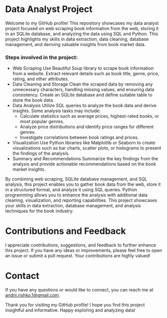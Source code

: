 # Data Analyst Project

Welcome to my GitHub profile! This repository showcases my data analyst project focused on web scraping book information from the web, storing it in an SQLite database, and analyzing the data using SQL and Python. This project highlights my skills in data extraction, data cleaning, database management, and deriving valuable insights from book market data.

### Steps involved in the project:
- Web Scraping
Use Beautiful Soup library to scrape book information from a website. Extract relevant details such as book title, genre, price, rating, and other attributes.
- Data Cleaning and Storage
Clean the scraped data by removing any unnecessary characters, handling missing values, and ensuring data consistency. Create an SQLite database and define suitable table to store the book data.
- Data Analysis
Utilize SQL queries to analyze the book data and derive insights. Some analysis tasks may include:
    - Calculate statistics such as average prices, highest-rated books, or most popular genres.
    - Analyze price distributions and identify price ranges for different genres.
    - Investigate correlations between book ratings and prices.
- Visualization
Use Python libraries like Matplotlib or Seaborn to create visualizations such as bar charts, scatter plots, or histograms to present the findings of the analysis.
- Summary and Recommendations
Summarize the key findings from the analysis and provide actionable recommendations based on the book market insights. 

By combining web scraping, SQLite database management, and SQL analysis, this project enables you to gather book data from the web, store it in a structured format, and analyze it using SQL queries. Python programming allows you to enhance the analysis with additional data cleaning, visualization, and reporting capabilities. This project showcases your skills in data extraction, database management, and analysis techniques for the book industry.


# Contributions and Feedback
I appreciate contributions, suggestions, and feedback to further enhance this project. If you have any ideas or improvements, please feel free to open an issue or submit a pull request. Your contributions are highly valued!

# Contact
If you have any questions or would like to connect, you can reach me at andrii.rishko.1@gmail.com.

Thank you for visiting my GitHub profile! I hope you find this project insightful and informative. Happy exploring and analyzing data!
